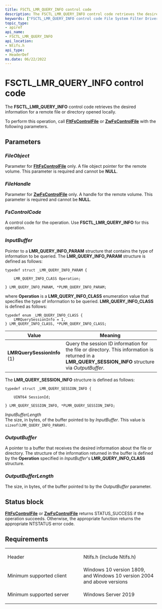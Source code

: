 ```yaml
---
title: FSCTL_LMR_QUERY_INFO control code
description: The FSCTL_LMR_QUERY_INFO control code retrieves the desired information for a remote file or directory opened locally.
keywords: ["FSCTL_LMR_QUERY_INFO control code File System Filter Drivers"]
topic_type:
- apiref
api_name:
- FSCTL_LMR_QUERY_INFO
api_location:
- Ntifs.h
api_type:
- HeaderDef
ms.date: 06/22/2022
---
```


# FSCTL_LMR_QUERY_INFO control code

The **FSCTL_LMR_QUERY_INFO** control code retrieves the desired information for a remote file or directory opened locally.

To perform this operation, call [**FltFsControlFile**](/windows-hardware/drivers/ddi/fltkernel/nf-fltkernel-fltfscontrolfile) or [**ZwFsControlFile**](/previous-versions/ff566462(v=vs.85)) with the following parameters.

## Parameters

### *FileObject*

Parameter for [**FltFsControlFile**](/windows-hardware/drivers/ddi/fltkernel/nf-fltkernel-fltfscontrolfile) only. A file object pointer for the remote volume. This parameter is required and cannot be **NULL**.

### *FileHandle*

Parameter for [**ZwFsControlFile**](/previous-versions/ff566462(v=vs.85)) only. A handle for the remote volume. This parameter is required and cannot be **NULL**.

### *FsControlCode*

A control code for the operation. Use **FSCTL_LMR_QUERY_INFO** for this operation.

### *InputBuffer*

Pointer to a **LMR_QUERY_INFO_PARAM** structure that contains the type of information to be queried. The **LMR_QUERY_INFO_PARAM** structure is defined as follows:

``` syntax
typedef struct _LMR_QUERY_INFO_PARAM { 

    LMR_QUERY_INFO_CLASS Operation; 

} LMR_QUERY_INFO_PARAM, *PLMR_QUERY_INFO_PARAM;

```

where **Operation** is a **LMR_QUERY_INFO_CLASS** enumeration value that specifies the type of information to be queried. **LMR_QUERY_INFO_CLASS** is defined as follows:

``` syntax
typedef enum _LMR_QUERY_INFO_CLASS {
    LMRQuerySessionInfo = 1,
} LMR_QUERY_INFO_CLASS, *PLMR_QUERY_INFO_CLASS;
```

| Value | Meaning |
| ----- | ------- |
| **LMRQuerySessionInfo** (1) | Query the session ID information for the file or directory. This information is returned in a **LMR_QUERY_SESSION_INFO** structure via *OutputBuffer*. |

The **LMR_QUERY_SESSION_INFO** structure is defined as follows:

``` syntax
typedef struct _LMR_QUERY_SESSION_INFO { 

    UINT64 SessionId; 

} LMR_QUERY_SESSION_INFO, *PLMR_QUERY_SESSION_INFO;
```

*InputBufferLength*  
The size, in bytes, of the buffer pointed to by *InputBuffer*. This value is ```sizeof(LMR_QUERY_INFO_PARAM)```.

### *OutputBuffer*

 A pointer to a buffer that receives the desired information about the file or directory. The structure of the information returned in the buffer is defined by the **Operation** specified in *InputBuffer*'s **LMR_QUERY_INFO_CLASS** structure.

### *OutputBufferLength*

The size, in bytes, of the buffer pointed to by the *OutputBuffer* parameter.

## Status block

[**FltFsControlFile**](/windows-hardware/drivers/ddi/fltkernel/nf-fltkernel-fltfscontrolfile) or [**ZwFsControlFile**](/previous-versions/ff566462(v=vs.85)) returns STATUS_SUCCESS if the operation succeeds. Otherwise, the appropriate function returns the appropriate NTSTATUS error code.

## Requirements

<table>
<colgroup>
<col width="50%" />
<col width="50%" />
</colgroup>
<tbody>
<tr class="odd">
<td align="left"><p>Header</p></td>
<td align="left">Ntifs.h (include Ntifs.h)</td>
<tr class="even">
<td align="left"><p>Minimum supported client</p></td>
<td align="left">Windows 10 version 1809, and Windows 10 version 2004 and above versions </td>
<tr class="odd">
<td align="left"><p>Minimum supported server</p></td>
<td align="left">Windows Server 2019</td>
</tr>
</tbody>
</table>
